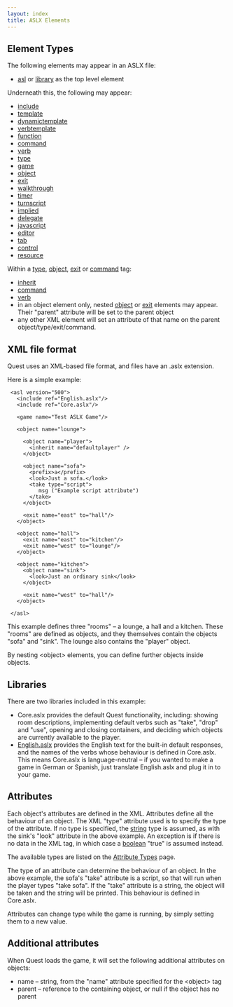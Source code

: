 ```yaml
---
layout: index
title: ASLX Elements
---
```


Element Types
-------------

The following elements may appear in an ASLX file:

-   [asl](elements/asl_element.html) or [library](elements/library_element.html) as the top level element

Underneath this, the following may appear:

-   [include](elements/include_element.html)
-   [template](elements/template_element.html)
-   [dynamictemplate](elements/dynamictemplate_element.html)
-   [verbtemplate](elements/verbtemplate_element.html)
-   [function](elements/function_element.html)
-   [command](elements/command_element.html)
-   [verb](elements/verb_element.html)
-   [type](elements/type_element.html)
-   [game](elements/game_element.html)
-   [object](elements/object_element.html)
-   [exit](elements/exit_element.html)
-   [walkthrough](elements/walkthrough_element.html)
-   [timer](elements/timer_element.html)
-   [turnscript](elements/turnscript_element.html)
-   [implied](elements/implied_element.html)
-   [delegate](elements/delegate_element.html)
-   [javascript](elements/javascript_element.html)
-   [editor](elements/editor_element.html)
-   [tab](elements/tab_element.html)
-   [control](elements/control_element.html)
-   [resource](elements/resource_element.html)

Within a [type](elements/type_element.html), [object](elements/object_element.html), [exit](elements/exit_element.html) or [command](elements/command_element.html) tag:

-   [inherit](elements/inherit_element.html)
-   [command](elements/command_element.html)
-   [verb](elements/verb_element.html)
-   in an object element only, nested [object](elements/object_element.html) or [exit](elements/exit_element.html) elements may appear. Their "parent" attribute will be set to the parent object
-   any other XML element will set an attribute of that name on the parent object/type/exit/command.

XML file format
---------------

Quest uses an XML-based file format, and files have an .aslx extension.

Here is a simple example:

     <asl version="500">
       <include ref="English.aslx"/>
       <include ref="Core.aslx"/>
     
       <game name="Test ASLX Game"/>
     
       <object name="lounge">
     
         <object name="player">
           <inherit name="defaultplayer" />
         </object>
     
         <object name="sofa">
           <prefix>a</prefix>
           <look>Just a sofa.</look>
           <take type="script">
              msg ("Example script attribute")
           </take>
         </object>
     
         <exit name="east" to="hall"/>
       </object>
     
       <object name="hall">
         <exit name="east" to="kitchen"/>
         <exit name="west" to="lounge"/>
       </object>
     
       <object name="kitchen">
         <object name="sink">
           <look>Just an ordinary sink</look>
         </object>
     
         <exit name="west" to="hall"/>
       </object>
     
     </asl>

This example defines three "rooms" – a lounge, a hall and a kitchen. These "rooms" are defined as objects, and they themselves contain the objects "sofa" and "sink". The lounge also contains the "player" object.

By nesting \<object\> elements, you can define further objects inside objects.

Libraries
---------

There are two libraries included in this example:

-   Core.aslx provides the default Quest functionality, including: showing room descriptions, implementing default verbs such as "take", "drop" and "use", opening and closing containers, and deciding which objects are currently available to the player.
-   [English.aslx](guides/translating_quest.html) provides the English text for the built-in default responses, and the names of the verbs whose behaviour is defined in Core.aslx. This means Core.aslx is language-neutral – if you wanted to make a game in German or Spanish, just translate English.aslx and plug it in to your game.

Attributes
----------

Each object's attributes are defined in the XML. Attributes define all the behaviour of an object. The XML "type" attribute used is to specify the type of the attribute. If no type is specified, the [string](types/string.html) type is assumed, as with the sink's "look" attribute in the above example. An exception is if there is no data in the XML tag, in which case a [boolean](types/boolean.html) "true" is assumed instead.

The available types are listed on the [Attribute Types](attribute_types.html) page.

The type of an attribute can determine the behaviour of an object. In the above example, the sofa's "take" attribute is a script, so that will run when the player types "take sofa". If the "take" attribute is a string, the object will be taken and the string will be printed. This behaviour is defined in Core.aslx.

Attributes can change type while the game is running, by simply setting them to a new value.

Additional attributes
---------------------

When Quest loads the game, it will set the following additional attributes on objects:

-   name – string, from the "name" attribute specified for the \<object\> tag
-   parent – reference to the containing object, or null if the object has no parent

